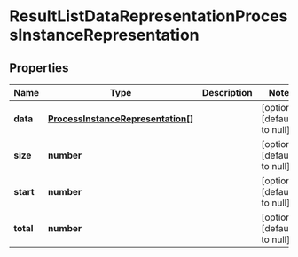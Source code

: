 # ResultListDataRepresentationProcessInstanceRepresentation

## Properties
Name | Type | Description | Notes
------------ | ------------- | ------------- | -------------
**data** | [**ProcessInstanceRepresentation[]**](ProcessInstanceRepresentation.md) |  | [optional] [default to null]
**size** | **number** |  | [optional] [default to null]
**start** | **number** |  | [optional] [default to null]
**total** | **number** |  | [optional] [default to null]


